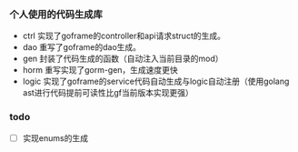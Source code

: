 ### 个人使用的代码生成库

- ctrl 实现了goframe的controller和api请求struct的生成。
- dao 重写了goframe的dao生成。
- gen 封装了代码生成的函数（自动注入当前目录的mod）
- horm 重写实现了gorm-gen，生成速度更快
- logic 实现了goframe的service代码自动生成与logic自动注册（使用golang ast进行代码提前可读性比gf当前版本实现更强）


### todo

- [ ] 实现enums的生成